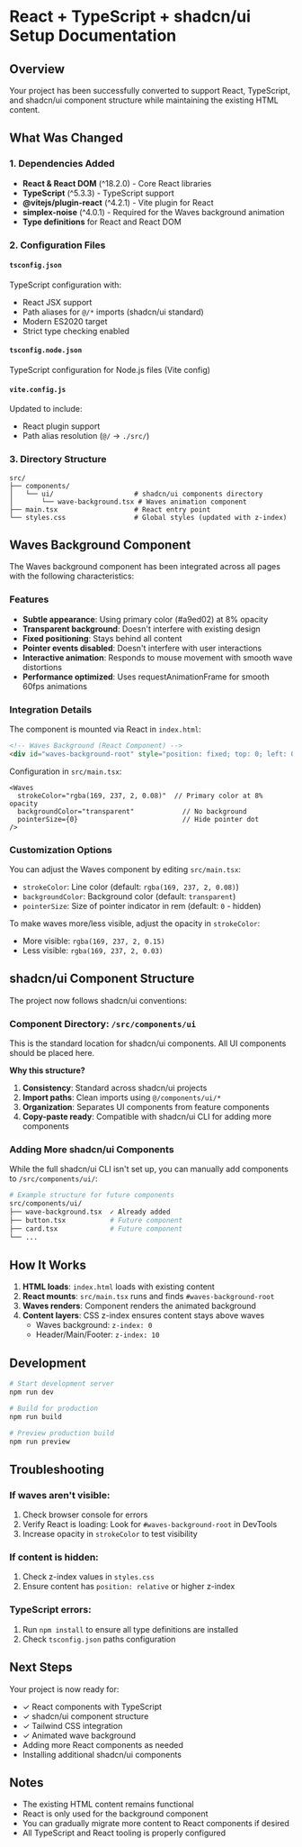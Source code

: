 # React + TypeScript + shadcn/ui Setup Documentation

## Overview
Your project has been successfully converted to support React, TypeScript, and shadcn/ui component structure while maintaining the existing HTML content.

## What Was Changed

### 1. Dependencies Added
- **React & React DOM** (^18.2.0) - Core React libraries
- **TypeScript** (^5.3.3) - TypeScript support
- **@vitejs/plugin-react** (^4.2.1) - Vite plugin for React
- **simplex-noise** (^4.0.1) - Required for the Waves background animation
- **Type definitions** for React and React DOM

### 2. Configuration Files

#### `tsconfig.json`
TypeScript configuration with:
- React JSX support
- Path aliases for `@/*` imports (shadcn/ui standard)
- Modern ES2020 target
- Strict type checking enabled

#### `tsconfig.node.json`
TypeScript configuration for Node.js files (Vite config)

#### `vite.config.js`
Updated to include:
- React plugin support
- Path alias resolution (`@/` → `./src/`)

### 3. Directory Structure

```
src/
├── components/
│   └── ui/                    # shadcn/ui components directory
│       └── wave-background.tsx # Waves animation component
├── main.tsx                   # React entry point
└── styles.css                 # Global styles (updated with z-index)
```

## Waves Background Component

The Waves background component has been integrated across all pages with the following characteristics:

### Features
- **Subtle appearance**: Using primary color (#a9ed02) at 8% opacity
- **Transparent background**: Doesn't interfere with existing design
- **Fixed positioning**: Stays behind all content
- **Pointer events disabled**: Doesn't interfere with user interactions
- **Interactive animation**: Responds to mouse movement with smooth wave distortions
- **Performance optimized**: Uses requestAnimationFrame for smooth 60fps animations

### Integration Details

The component is mounted via React in `index.html`:
```html
<!-- Waves Background (React Component) -->
<div id="waves-background-root" style="position: fixed; top: 0; left: 0; width: 100%; height: 100%; z-index: 0; pointer-events: none;"></div>
```

Configuration in `src/main.tsx`:
```tsx
<Waves 
  strokeColor="rgba(169, 237, 2, 0.08)"  // Primary color at 8% opacity
  backgroundColor="transparent"            // No background
  pointerSize={0}                          // Hide pointer dot
/>
```

### Customization Options

You can adjust the Waves component by editing `src/main.tsx`:

- `strokeColor`: Line color (default: `rgba(169, 237, 2, 0.08)`)
- `backgroundColor`: Background color (default: `transparent`)
- `pointerSize`: Size of pointer indicator in rem (default: `0` - hidden)

To make waves more/less visible, adjust the opacity in `strokeColor`:
- More visible: `rgba(169, 237, 2, 0.15)`
- Less visible: `rgba(169, 237, 2, 0.03)`

## shadcn/ui Component Structure

The project now follows shadcn/ui conventions:

### Component Directory: `/src/components/ui`
This is the standard location for shadcn/ui components. All UI components should be placed here.

**Why this structure?**
1. **Consistency**: Standard across shadcn/ui projects
2. **Import paths**: Clean imports using `@/components/ui/*`
3. **Organization**: Separates UI components from feature components
4. **Copy-paste ready**: Compatible with shadcn/ui CLI for adding more components

### Adding More shadcn/ui Components

While the full shadcn/ui CLI isn't set up, you can manually add components to `/src/components/ui/`:

```bash
# Example structure for future components
src/components/ui/
├── wave-background.tsx  ✓ Already added
├── button.tsx           # Future component
├── card.tsx             # Future component
└── ...
```

## How It Works

1. **HTML loads**: `index.html` loads with existing content
2. **React mounts**: `src/main.tsx` runs and finds `#waves-background-root`
3. **Waves renders**: Component renders the animated background
4. **Content layers**: CSS z-index ensures content stays above waves
   - Waves background: `z-index: 0`
   - Header/Main/Footer: `z-index: 10`

## Development

```bash
# Start development server
npm run dev

# Build for production
npm run build

# Preview production build
npm run preview
```

## Troubleshooting

### If waves aren't visible:
1. Check browser console for errors
2. Verify React is loading: Look for `#waves-background-root` in DevTools
3. Increase opacity in `strokeColor` to test visibility

### If content is hidden:
1. Check z-index values in `styles.css`
2. Ensure content has `position: relative` or higher z-index

### TypeScript errors:
1. Run `npm install` to ensure all type definitions are installed
2. Check `tsconfig.json` paths configuration

## Next Steps

Your project is now ready for:
- ✓ React components with TypeScript
- ✓ shadcn/ui component structure
- ✓ Tailwind CSS integration
- ✓ Animated wave background
- Adding more React components as needed
- Installing additional shadcn/ui components

## Notes

- The existing HTML content remains functional
- React is only used for the background component
- You can gradually migrate more content to React components if desired
- All TypeScript and React tooling is properly configured

